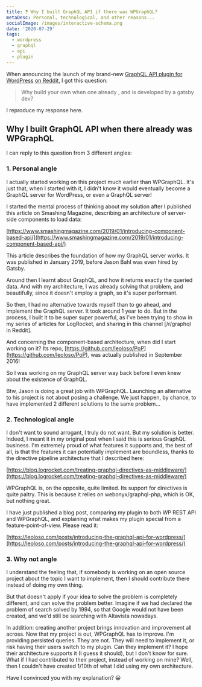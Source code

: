 ```yaml
---
title: ❓ Why I built GraphQL API if there was WPGraphQL?
metaDesc: Personal, technological, and other reasons...
socialImage: /images/interactive-schema.png
date: '2020-07-29'
tags:
  - wordpress
  - graphql
  - api
  - plugin
---
```


When announcing the launch of my brand-new [GraphQL API plugin for WordPress](https://github.com/GraphQLAPI/graphql-api) [on Reddit](https://www.reddit.com/r/graphql/comments/hvucw2/i_finally_released_my_graphql_api_for_wordpress/), I got this question:

> Why build your own when one already , and is developed by a gatsby dev?

I reproduce my response here.

## Why I built GraphQL API when there already was WPGraphQL

I can reply to this question from 3 different angles:

### 1. Personal angle

I actually started working on this project much earlier than WPGraphQL. It's just that, when I started with it, I didn't know it would eventually become a GraphQL server for WordPress, or even a GraphQL server!

I started the mental process of thinking about my solution after I published this article on Smashing Magazine, describing an architecture of server-side components to load data:

[https://www.smashingmagazine.com/2019/01/introducing-component-based-api/](https://www.smashingmagazine.com/2019/01/introducing-component-based-api/)

This article describes the foundation of how my GraphQL server works. It was published in January 2019, before Jason Bahl was even hired by Gatsby.

Around then I learnt about GraphQL, and how it returns exactly the queried data. And with my architecture, I was already solving that problem, and beautifully, since it doesn't employ a graph, so it's super performant.

So then, I had no alternative towards myself than to go ahead, and implement the GraphQL server. It took around 1 year to do. But in the process, I built it to be super super powerful, as I've been trying to show in my series of articles for LogRocket, and sharing in this channel [/r/graphql in Reddit].

And concerning the component-based architecture, when did I start working on it? Its repo, [https://github.com/leoloso/PoP](https://github.com/leoloso/PoP), was actually published in September 2016!

So I was working on my GraphQL server way back before I even knew about the existence of GraphQL.

Btw, Jason is doing a great job with WPGraphQL. Launching an alternative to his project is not about posing a challenge. We just happen, by chance, to have implemented 2 different solutions to the same problem...

### 2. Technological angle

I don't want to sound arrogant, I truly do not want. But my solution is better. Indeed, I meant it in my original post when I said this is serious GraphQL business. I'm extremely proud of what features it supports and, the best of all, is that the features it can potentially implement are boundless, thanks to the directive pipeline architecture that I described here:

[https://blog.logrocket.com/treating-graphql-directives-as-middleware/](https://blog.logrocket.com/treating-graphql-directives-as-middleware/)

WPGraphQL is, on the opposite, quite limited. Its support for directives is quite paltry. This is because it relies on webonyx/graphql-php, which is OK, but nothing great.

I have just published a blog post, comparing my plugin to both WP REST API and WPGraphQL, and explaining what makes my plugin special from a feature-point-of-view. Please read it:

[https://leoloso.com/posts/introducing-the-graphql-api-for-wordpress/](https://leoloso.com/posts/introducing-the-graphql-api-for-wordpress/)

### 3. Why not angle

I understand the feeling that, if somebody is working on an open source project about the topic I want to implement, then I should contribute there instead of doing my own thing.

But that doesn't apply if your idea to solve the problem is completely different, and can solve the problem better. Imagine if we had declared the problem of search solved by 1994, so that Google would not have been created, and we'd still be searching with Altavista nowadays.

In addition: creating another project brings innovation and improvement all across. Now that my project is out, WPGraphQL has to improve. I'm providing persisted queries. They are not. They will need to implement it, or risk having their users switch to my plugin. Can they implement it? I hope their architecture supports it (I guess it should), but I don't know for sure. What if I had contributed to their project, instead of working on mine? Well, then I couldn't have created 1/10th of what I did using my own architecture.

Have I convinced you with my explanation? 😀